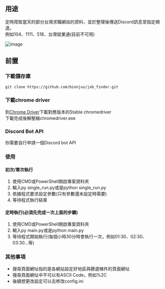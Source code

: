 ## 用途
定時爬取當天的部分台灣求職網站的資料，並於整理後傳送Discord訊息至指定頻道。
<br>
例如104、1111、518、台灣就業通(目前不可用)

![image](https://github.com/binnjuu/job_finder/blob/main/example.gif)


## 前置
### 下載儲存庫
```
git clone https://github.com/binnjuu/job_finder.git
```

### 下載chrome driver
到[Chrome Driver](https://googlechromelabs.github.io/chrome-for-testing/)下載對應版本的Stable chromedriver
<br>
下載完成後解壓縮chromedriver.exe

### Discord Bot API
你需要自行申請一個Discord bot API

### 使用
#### 初次/單次執行
1. 使用CMD或PowerShell開啟專案資料夾
2. 輸入py single_run.py或是python single_run.py
3. 依據程式要求設定參數(只有參數還未設定時需要)
4. 等待程式執行結束

#### 定時執行(必須先完成一次上面的步驟)
1. 使用CMD或PowerShell開啟專案資料夾
2. 輸入py main.py或是python main.py
3. 等待程式開始執行(每個小時30分時會執行一次，例如01:30、02:30、03:30...等)

### 其他事項
* 搜尋頁面網址指的是各網站設定好地區與篩選條件的頁面網址
* 搜尋頁面網址中不可以有ASCII Code，例如%2C
* 後續想更改設定可以去修改config.ini
